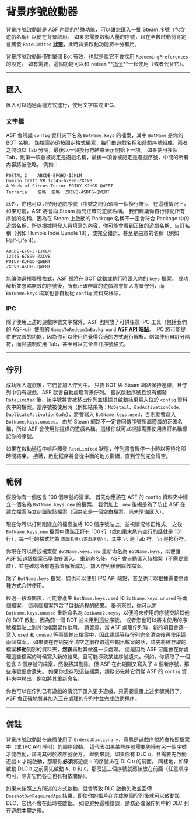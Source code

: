 # 背景序號啟動器

背景序號啟動器是 ASF 內建的特殊功能，可以讓您匯入一批 Steam 序號（包含遊戲名稱）以便在背景啟用。 如果您需要啟動大量的序號，且在全數啟動前肯定會觸發 `RateLimited` **[狀態](https://github.com/JustArchiNET/ArchiSteamFarm/wiki/FAQ-zh-TW#啟用遊戲序號時的狀態是什麼意思)**，此時背景啟動功能將十分有用。

背景序號啟動器僅對單個 Bot 有效，也就是說它不會採用 `RedeemingPreferences` 的設定。 如有需要，這個功能可以和 `redeem` **[指令](https://github.com/JustArchiNET/ArchiSteamFarm/wiki/Commands-zh-TW)**一起使用（或者代替它）。

---

## 匯入

匯入可以透過兩種方式進行，使用文字檔或 IPC。

### 文字檔

ASF 會辨識 `config` 資料夾下名為 `BotName.keys` 的檔案，其中 `BotName` 是你的 BOT 名稱。 該檔案必須按固定格式編寫，每行由遊戲名稱和遊戲序號組成，兩者之間須以 Tab 分隔，最後以一個換行符結束表示開始下一項。 如果使用多個 Tab，則第一項會被認定是遊戲名稱，最後一項會被認定是遊戲序號，中間的所有內容將被忽略。 例如：

```text
POSTAL 2	ABCDE-EFGHJ-IJKLM
Domino Craft VR	12345-67890-ZXCVB
A Week of Circus Terror	POIUY-KJHGD-QWERT
Terraria	忽略	忽略	ZXCVB-ASDFG-QWERT
```

此外，你也可以只使用遊戲序號（序號之間仍須隔一個換行符）。 在這種情況下，如果可能，ASF 將會向 Steam 詢問正確的遊戲名稱。 我們建議你自行標記所有序號的名稱，因為在 Steam 上啟動的 Package 名稱不一定會符合 Package 中的遊戲名稱，所以根據開發人員填寫的內容，你可能會看到正確的遊戲名稱、自訂名稱（例如 Humble Indie Bundle 18），或完全錯誤、甚至是惡意的名稱（例如 Half-Life 4）。

```text
ABCDE-EFGHJ-IJKLM
12345-67890-ZXCVB
POIUY-KJHGD-QWERT
ZXCVB-ASDFG-QWERT
```

無論你選擇哪種格式，ASF 都將在 BOT 啟動或執行時匯入你的 `keys` 檔案。 成功解析並忽略無效的序號後，所有正確辨識的遊戲將會加入背景佇列，而 `BotName.keys` 檔案也會自動從 `config` 資料夾移除。

### IPC

除了使用上述的遊戲序號文字檔外，ASF 也開放了可供任意 IPC 工具（包括我們的 ASF-ui）使用的 `GamesToRedeemInBackground` **[ASF API 端點](https://github.com/JustArchiNET/ArchiSteamFarm/wiki/IPC-zh-TW#asf-api)**。 IPC 將可能提供更完善的功能，因為你可以使用你覺得合適的方式進行解析。例如使用自訂分隔符，而非強制使用 Tab，甚至可以完全自訂序號格式。

---

## 佇列

成功匯入遊戲後，它們會加入佇列中。 只要 BOT 與 Steam 網路保持連線，且佇列中仍有遊戲，ASF 就會自動處理背景佇列。 嘗試啟動序號且沒有觸發 `RateLimited` 後，該序號將會被移出佇列並根據其啟動結果寫入位於 `config` 資料夾中的檔案。當序號被使用時（例如結果為：`NoDetail`、`BadActivationCode`、`DuplicateActivationCode`），將會寫入 `BotName.keys.used`，否則就會寫入 `BotName.keys.unused`。 由於 Steam 網路不一定會回傳序號所屬遊戲的正確名稱，所以 ASF 會使用你提供的遊戲名稱。這樣你就可以根據需要使用自訂名稱標記你的序號。

如果在啟動過程中帳戶觸發 `RateLimited` 狀態，佇列將會暫停一小時以等待冷卻時間結束。 接著，啟動程序將會從中斷的地方繼續，直到佇列完全清空。

---

## 範例

假設你有一個包含 100 個序號的清單。 首先你應該在 ASF 的 `config` 資料夾中建立一個名為 `BotName.keys.new` 的檔案。 我們加上 `.new` 後綴是為了防止 ASF 在建立檔案時立刻讀取該檔案（因為它是一個空白檔案，尚未準備匯入）。

現在你可以打開剛建立的檔案並將 100 個序號貼上，並視情況修正格式。 之後 `BotName.keys.new` 檔案中應該正好有 100 行（或如果末尾有空行的話就是 101 行），每一行的格式均為 `遊戲名稱\t遊戲序號\n`，其中 `\t` 是 Tab 符，`\n` 是換行符。

你現在可以將該檔案從 `BotName.keys.new` 重新命名為 `BotName.keys`，以便讓 ASF 知道該檔案已準備好匯入。 重新命名後，ASF 會自動匯入該檔案（不需要重啟），並在確認所有遊戲皆解析成功、加入佇列後刪除該檔案。

除了 `BotName.keys` 檔案，您也可以使用 IPC API 端點，甚至也可以根據需要將兩種方式合併使用。

經過一段時間後，可能會產生 `BotName.keys.used` 和 `BotName.keys.unused` 等兩個檔案。 這兩個檔案包含了啟動過程的結果。 舉例來說，你可以將 `BotName.keys.unused` 重新命名為 `BotName2.keys`，以便將未使用的序號交給其他的 BOT 啟動，因為前一個 BOT 並未用到這些序號。 或者您也可以將未使用的序號複製貼上到其他檔案留作他用。 請留意，當 ASF 處理佇列時，新的項目會逐一寫入 `used` 和 `unused` 等兩個輸出檔案中，因此建議等待佇列完全清空後再使用這兩個檔案。 如果要在佇列完全清空之前存取這些輸出檔案的話，請先將欲存取的檔案**移動**到別的資料夾，**然後**再對其做進一步處理。 這是因為 ASF 可能會在你處理這些檔案的時候寫入新的結果，且可能導致某些序號遺失。例如，你讀取了一個包含 3 個序號的檔案，然後將其刪除，但 ASF 在此期間又寫入了 4 個新序號，那些序號便會遺失。 如果你想存取這些檔案，請務必先將它們從 ASF 的 `config` 資料夾中移出，例如將其重新命名。

你也可以在佇列已有遊戲的情況下匯入更多遊戲，只需要重覆上述步驟就行了。 ASF 會正確地將其加入正在處理的佇列中並完成啟動程序。

---

## 備註

背景序號啟動器在底層使用了 `OrderedDictionary`，意思是遊戲序號將會按照檔案中（或 IPC API 呼叫）的順序啟動。 這代表如果某些序號需要先擁有另一個序號才能啟動，請將其列於該序號後方。 舉例來說，如果你有 DLC `D`，且需要先啟動遊戲 `G` 才能啟動，那麼你**必須**將遊戲 `G` 的序號排在 DLC `D` 的前面。 同樣地，如果啟動 DLC `D` 之前需先啟動 `A`、`B` 和 `C`，那麼這三個序號就應該放在前面（任意順序均可，除非它們各自也有相依關係）。

如果未按照上方所述的方式啟動，就會導致 DLC 啟動失敗並回傳 `DoesNotOwnRequiredApp` 結果，即使你的帳戶在完成整個佇列後就可以啟動該 DLC，它也不會在此時被啟動。 如要避免這種錯誤，請務必確保佇列中的 DLC 列在遊戲本體之後。